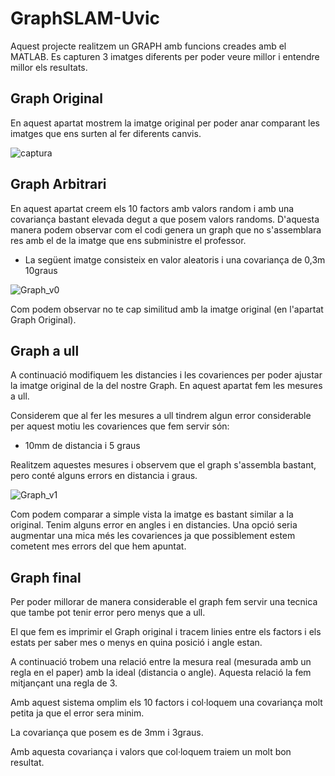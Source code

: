 # GraphSLAM-Uvic

Aquest projecte realitzem un GRAPH amb funcions creades amb el MATLAB. Es capturen 3 imatges diferents per poder veure millor i entendre millor els resultats.

## Graph Original

En aquest apartat mostrem la imatge original per poder anar comparant les imatges que ens surten al fer diferents canvis.

![captura](https://user-images.githubusercontent.com/44298622/55278293-ab495900-530a-11e9-998d-db53bc3bfa39.JPG)

## Graph Arbitrari

En aquest apartat creem els 10 factors amb valors random i amb una covariança bastant elevada degut a que posem valors randoms. D'aquesta manera podem observar com el codi genera un graph que no s'assemblara res amb el de la imatge que ens subministre el professor.

- La següent imatge consisteix en valor aleatoris i una covariança de 0,3m 10graus

![Graph_v0](https://user-images.githubusercontent.com/44298622/55278223-bb146d80-5309-11e9-9fef-43bd82541818.jpg)

Com podem observar no te cap similitud amb la imatge original (en l'apartat Graph Original). 

## Graph a ull

A continuació modifiquem les distancies i les covariences per poder ajustar la imatge original de la del nostre Graph. En aquest apartat fem les mesures a ull.

Considerem que al fer les mesures a ull tindrem algun error considerable per aquest motiu les covariences que fem servir són:

- 10mm de distancia i 5 graus

Realitzem aquestes mesures i observem que el graph s'assembla bastant, pero conté alguns errors en distancia i graus.

![Graph_v1](https://user-images.githubusercontent.com/44298622/55278351-696ce280-530b-11e9-84cb-91608a4e301a.jpg)

Com podem comparar a simple vista la imatge es bastant similar a la original. Tenim alguns error en angles i en distancies. Una opció seria augmentar una mica més les covariences ja que possiblement estem cometent mes errors del que hem apuntat.

## Graph final

Per poder millorar de manera considerable el graph fem servir una tecnica que tambe pot tenir error pero menys que a ull.

El que fem es imprimir el Graph original i tracem linies entre els factors i els estats per saber mes o menys en quina posició i angle estan.

A continuació trobem una relació entre la mesura real (mesurada amb un regla en el paper) amb la ideal (distancia o angle). Aquesta relació la fem mitjançant una regla de 3.

Amb aquest sistema omplim els 10 factors i col·loquem una covariança molt petita ja que el error sera minim.

La covariança que posem es de 3mm i 3graus.

Amb aquesta covariança i valors que col·loquem traiem un molt bon resultat.




